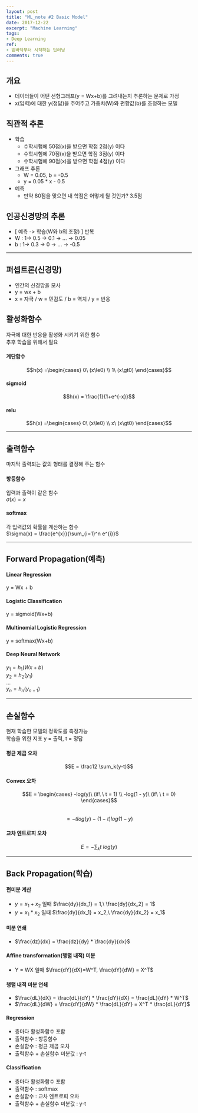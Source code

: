 ```yaml
---
layout: post
title: "ML_note #2 Basic Model"
date: 2017-12-22
excerpt: "Machine Learning"
tags:
- Deep Learning
ref:
- 밑바닥부터 시작하는 딥러닝
comments: true
---
```

## 개요
- 데이터들이 어떤 선형그래프(y = Wx+b)를 그려내는지 추론하는 문제로 가정
- x(입력)에 대한 y(정답)을 주어주고 가중치(W)와 편향값(b)를 조정하는 모델

## 직관적 추론
- 학습
  - 수학시험에 50점(x)을 받으면 학점 2점(y) 이다
  - 수학시험에 70점(x)을 받으면 학점 3점(y) 이다
  - 수학시험에 90점(x)을 받으면 학점 4점(y) 이다
- 그래프 추론
  - W = 0.05, b = -0.5
  - y = 0.05 * x - 0.5
- 예측
  - 만약 80점을 맞으면 내 학점은 어떻게 될 것인가? 3.5점

## 인공신경망의 추론
- [ 예측 -> 학습(W와 b의 조정) ] 반복
- W : 1-> 0.5 -> 0.1 -> ... -> 0.05
- b : 1-> 0.3 -> 0 -> ... -> -0.5

---
## 퍼셉트론(신경망)
- 인간의 신경망을 모사
- y = wx + b
- x = 자극 / w = 민감도 / b = 역치 / y = 반응

## 활성화함수
자극에 대한 반응을 활성화 시키기 위한 함수<br>
추후 학습을 위해서 필요

#### 계단함수
$$h(x) =\begin{cases} 0\ (x\le0) \\ 1\ (x\gt0) \end{cases}$$

#### sigmoid
$$h(x) = \frac{1}{1+e^{-x}}$$

#### relu
$$h(x) =\begin{cases} 0\ (x\le0) \\ x\ (x\gt0) \end{cases}$$

---

## 출력함수
마지막 출력되는 값의 형태를 결정해 주는 함수

#### 항등함수
입력과 출력이 같은 함수<br>
$\sigma(x) = x$

#### softmax
각 입력값의 확률을 계산하는 함수<br>
$\sigma(x) = \frac{e^{x}}{\sum_{i=1}^n e^{i}}$

---

## Forward Propagation(예측)

#### Linear Regression
y = Wx + b

#### Logistic Classification
y = sigmoid(Wx+b)

#### Multinomial Logistic Regression
y = softmax(Wx+b)

#### Deep Neural Network
$y_1 = h_1(Wx+b)$ <br>
$y_2 = h_2(y_1)$ <br>
...<br>
$y_n = h_n(y_{n-1})$

---

## 손실함수
현재 학습한 모델의 정확도를 측정가능<br>
학습을 위한 지표
y = 출력, t = 정답

#### 평균 제곱 오차
$$E = \frac12 \sum_k(y-t)$$

#### Convex 오차
$$E = \begin{cases} -log(y)\ (if\ \ t = 1) \\ -log(1 - y)\ (if\ \ t = 0) \end{cases}$$ </br>
$$ = -tlog(y) - (1-t)log(1-y)$$

#### 교차 엔트로피 오차
$$E = -\sum_kt\ log(y)$$

---

## Back Propagation(학습)

#### 편미분 계산
- $y = x_1 + x_2$ 일때 $\frac{dy}{dx_1} = 1,\ \frac{dy}{dx_2} = 1$
- $y = x_1 * x_2$ 일때 $\frac{dy}{dx_1} = x_2,\ \frac{dy}{dx_2} = x_1$

#### 미분 연쇄
- $\frac{dz}{dx} = \frac{dz}{dy} * \frac{dy}{dx}$

#### Affine transformation(행렬 내적) 미분
- Y = WX 일때 $\frac{dY}{dX}=W^T, \frac{dY}{dW} = X^T$

#### 행렬 내적 미분 연쇄
- $\frac{dL}{dX} = \frac{dL}{dY} * \frac{dY}{dX} = \frac{dL}{dY} * W^T$
- $\frac{dL}{dW} = \frac{dY}{dW} * \frac{dL}{dY} = X^T * \frac{dL}{dY}$

#### Regression
- 층마다 활성화함수 포함
- 출력함수 : 항등함수
- 손실함수 : 평균 제곱 오차
- 출력함수 + 손실함수 미분값 : y-t

#### Classification
- 층마다 활성화함수 포함
- 출력함수 : softmax
- 손실함수 : 교차 엔트로피 오차
- 출력함수 + 손실함수 미분값 : y-t

